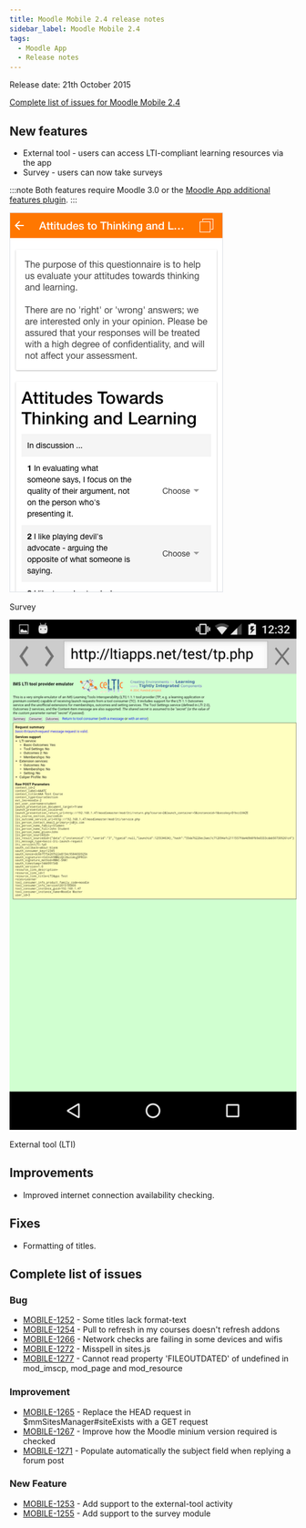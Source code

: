 ```yaml
---
title: Moodle Mobile 2.4 release notes
sidebar_label: Moodle Mobile 2.4
tags:
  - Moodle App
  - Release notes
---
```


Release date: 21th October 2015

[Complete list of issues for Moodle Mobile 2.4](https://tracker.moodle.org/jira/secure/ReleaseNote.jspa?projectId=10070&version=15063)

## New features

- External tool - users can access LTI-compliant learning resources via the app
- Survey - users can now take surveys

:::note
Both features require Moodle 3.0 or the [Moodle App additional features plugin](https://moodle.org/plugins/view/local_mobile).
:::

<div class="row">
<div class="col" style={{maxWidth: 300}}>

![Survey](./_files/MM2401.png)
<figcaption>Survey</figcaption>
</div>
<div class="col" style={{maxWidth: 300}}>

![External tool (LTI)](./_files/MM2402.png)
<figcaption>External tool (LTI)</figcaption>
</div>
  </div>

## Improvements

- Improved internet connection availability checking.

## Fixes

- Formatting of titles.

## Complete list of issues

### Bug

<!-- cspell:disable -->

- [MOBILE-1252](https://tracker.moodle.org/browse/MOBILE-1252) - Some titles lack format-text
- [MOBILE-1254](https://tracker.moodle.org/browse/MOBILE-1254) - Pull to refresh in my courses doesn't refresh addons
- [MOBILE-1266](https://tracker.moodle.org/browse/MOBILE-1266) - Network checks are failing in some devices and wifis
- [MOBILE-1272](https://tracker.moodle.org/browse/MOBILE-1272) - Misspell in sites.js
- [MOBILE-1277](https://tracker.moodle.org/browse/MOBILE-1277) -  Cannot read property 'FILEOUTDATED' of undefined in mod_imscp, mod_page and mod_resource

<!-- cspell:enable -->

### Improvement

- [MOBILE-1265](https://tracker.moodle.org/browse/MOBILE-1265) - Replace the HEAD request in $mmSitesManager#siteExists with a GET request
- [MOBILE-1267](https://tracker.moodle.org/browse/MOBILE-1267) - Improve how the Moodle minium version required is checked
- [MOBILE-1271](https://tracker.moodle.org/browse/MOBILE-1271) - Populate automatically the subject field when replying a forum post

### New Feature

- [MOBILE-1253](https://tracker.moodle.org/browse/MOBILE-1253) - Add support to the external-tool activity
- [MOBILE-1255](https://tracker.moodle.org/browse/MOBILE-1255) - Add support to the survey module
